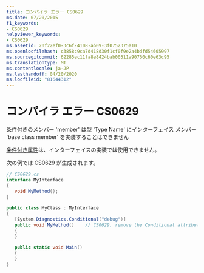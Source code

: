 ```yaml
---
title: コンパイラ エラー CS0629
ms.date: 07/20/2015
f1_keywords:
- CS0629
helpviewer_keywords:
- CS0629
ms.assetid: 20f22ef0-3c6f-4108-ab09-3f0752375a10
ms.openlocfilehash: c3858c9ca7d418d30f1cf0f9e2a4bdfd54605997
ms.sourcegitcommit: 62285ec11fa8e8424bab00511a90760c60e63c95
ms.translationtype: MT
ms.contentlocale: ja-JP
ms.lasthandoff: 04/20/2020
ms.locfileid: "81644312"
---
```

# <a name="compiler-error-cs0629"></a>コンパイラ エラー CS0629

条件付きのメンバー 'member' は型 'Type Name' にインターフェイス メンバー 'base class member' を実装することはできません  
  
[条件付き属性](../language-reference/attributes/general.md#conditional-attribute)は、インターフェイスの実装では使用できません。  
  
次の例では CS0629 が生成されます。  
  
```csharp  
// CS0629.cs  
interface MyInterface  
{  
   void MyMethod();  
}  
  
public class MyClass : MyInterface  
{  
   [System.Diagnostics.Conditional("debug")]  
   public void MyMethod()    // CS0629, remove the Conditional attribute  
   {  
   }  
  
   public static void Main()  
   {  
   }  
}  
```
